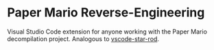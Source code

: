 # Paper Mario Reverse-Engineering

Visual Studio Code extension for anyone working with the Paper Mario decompilation project. Analogous to [vscode-star-rod](https://github.com/nanaian/vscode-star-rod).
